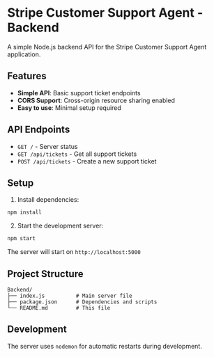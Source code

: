 # Stripe Customer Support Agent - Backend

A simple Node.js backend API for the Stripe Customer Support Agent application.

## Features

- **Simple API**: Basic support ticket endpoints
- **CORS Support**: Cross-origin resource sharing enabled
- **Easy to use**: Minimal setup required

## API Endpoints

- `GET /` - Server status
- `GET /api/tickets` - Get all support tickets
- `POST /api/tickets` - Create a new support ticket

## Setup

1. Install dependencies:

```bash
npm install
```

2. Start the development server:

```bash
npm start
```

The server will start on `http://localhost:5000`

## Project Structure

```
Backend/
├── index.js          # Main server file
├── package.json      # Dependencies and scripts
└── README.md         # This file
```

## Development

The server uses `nodemon` for automatic restarts during development.
